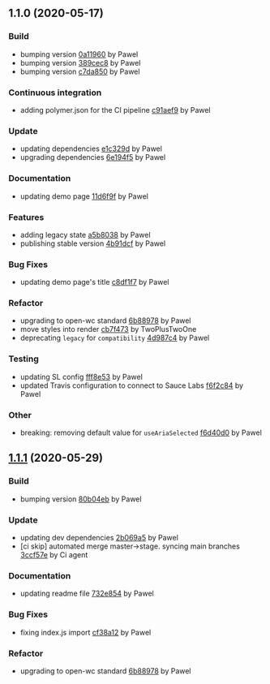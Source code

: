 <a name="1.1.0"></a>
## 1.1.0 (2020-05-17)

### Build

* bumping version [0a11960](https://github.com/anypoint-web-components/anypoint-listbox/commit/0a1196074657b4a4cbb78dd260004ea3a9da89e1) by Pawel
* bumping version [389cec8](https://github.com/anypoint-web-components/anypoint-listbox/commit/389cec8b934854d3f206193d7dc051841efcd5a3) by Pawel
* bumping version [c7da850](https://github.com/anypoint-web-components/anypoint-listbox/commit/c7da850ce08eefcb600533e43970a74aa1982ade) by Pawel


### Continuous integration

* adding polymer.json for the CI pipeline [c91aef9](https://github.com/anypoint-web-components/anypoint-listbox/commit/c91aef92d99f15fd07c7d576bb5d758f66b2ea90) by Pawel


### Update

* updating dependencies [e1c329d](https://github.com/anypoint-web-components/anypoint-listbox/commit/e1c329d2a730df9681da8fc5cbd8b5939ed6d0ba) by Pawel
* upgrading dependencies [6e194f5](https://github.com/anypoint-web-components/anypoint-listbox/commit/6e194f5687fc9906ae95f04f5eb827e74bb68d79) by Pawel


### Documentation

* updating demo page [11d6f9f](https://github.com/anypoint-web-components/anypoint-listbox/commit/11d6f9fb7d30fce5fdc7d640236ec4ca2062c54b) by Pawel


### Features

* adding legacy state [a5b8038](https://github.com/anypoint-web-components/anypoint-listbox/commit/a5b8038d876519eb8ca27e7c5fb8533e227380ca) by Pawel
* publishing stable version [4b91dcf](https://github.com/anypoint-web-components/anypoint-listbox/commit/4b91dcfc15940c0dc5ede1f5cae803eb56bd09db) by Pawel


### Bug Fixes

* updating demo page's title [c8df1f7](https://github.com/anypoint-web-components/anypoint-listbox/commit/c8df1f79908a128c883e10c39f638db806fb5463) by Pawel


### Refactor

* upgrading to open-wc standard [6b88978](https://github.com/anypoint-web-components/anypoint-listbox/commit/6b88978921def81c629f5b1a1239673a0b654eb8) by Pawel
* move styles into render [cb7f473](https://github.com/anypoint-web-components/anypoint-listbox/commit/cb7f4733ed5c79ea0446084f2fe5990a1ff6f7b9) by TwoPlusTwoOne
* deprecating `legacy` for `compatibility` [4d987c4](https://github.com/anypoint-web-components/anypoint-listbox/commit/4d987c4e6571f9702b4fe41687b148cb78c5342f) by Pawel


### Testing

* updating SL config [fff8e53](https://github.com/anypoint-web-components/anypoint-listbox/commit/fff8e5375e03772880770f2fbf1d2d5e26ea0c96) by Pawel
* updated Travis configuration to connect to Sauce Labs [f6f2c84](https://github.com/anypoint-web-components/anypoint-listbox/commit/f6f2c84e544d0a5a5cb8e000de797c5e04c75327) by Pawel


### Other

* breaking: removing default value for `useAriaSelected`
 [f6d40d0](https://github.com/anypoint-web-components/anypoint-listbox/commit/f6d40d0b9bece3afa208f124a8c4e55e843cd194) by Pawel


<a name="1.1.1"></a>
## [1.1.1](https://github.com/anypoint-web-components/anypoint-listbox/compare/1.0.4...1.1.1) (2020-05-29)

### Build

* bumping version [80b04eb](https://github.com/anypoint-web-components/anypoint-listbox/commit/80b04eb4ba7858a452a3e1678e7b89add5735e18) by Pawel


### Update

* updating dev dependencies [2b069a5](https://github.com/anypoint-web-components/anypoint-listbox/commit/2b069a5001a45781e6576d252347613c236eb47c) by Pawel
* [ci skip] automated merge master->stage. syncing main branches [3ccf57e](https://github.com/anypoint-web-components/anypoint-listbox/commit/3ccf57e4484add129f75d592ce031c2e46266b75) by Ci agent


### Documentation

* updating readme file [732e854](https://github.com/anypoint-web-components/anypoint-listbox/commit/732e8545cfc84f4dd0e108f15da4e10b2bd86f1d) by Pawel


### Bug Fixes

* fixing index.js import [cf38a12](https://github.com/anypoint-web-components/anypoint-listbox/commit/cf38a12478cde681d95d5a84d1b9d6d9c213de8a) by Pawel


### Refactor

* upgrading to open-wc standard [6b88978](https://github.com/anypoint-web-components/anypoint-listbox/commit/6b88978921def81c629f5b1a1239673a0b654eb8) by Pawel


